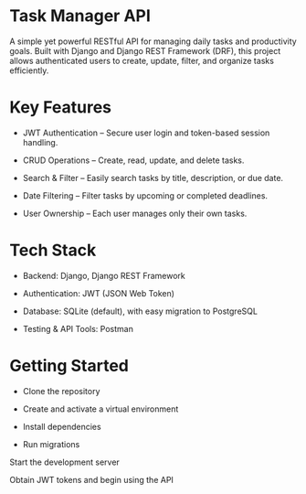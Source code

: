 # Task Manager API

A simple yet powerful RESTful API for managing daily tasks and productivity goals.
Built with Django and Django REST Framework (DRF), this project allows authenticated users to create, update, filter, and organize tasks efficiently.

# Key Features

 - JWT Authentication – Secure user login and token-based session handling.

- CRUD Operations – Create, read, update, and delete tasks.

-  Search & Filter – Easily search tasks by title, description, or due date.

- Date Filtering – Filter tasks by upcoming or completed deadlines.

- User Ownership – Each user manages only their own tasks.

# Tech Stack

- Backend: Django, Django REST Framework

- Authentication: JWT (JSON Web Token)

- Database: SQLite (default), with easy migration to PostgreSQL

- Testing & API Tools: Postman

# Getting Started

- Clone the repository

- Create and activate a virtual environment

- Install dependencies

- Run migrations

Start the development server

Obtain JWT tokens and begin using the API
